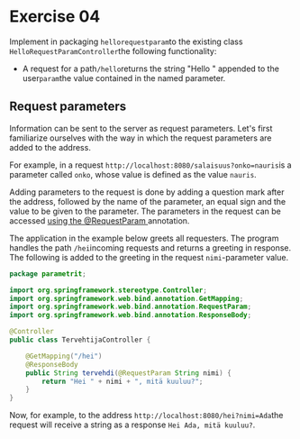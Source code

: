 # Exercise 04

Implement in packaging `hellorequestparam`to the existing class `HelloRequestParamController`the following functionality:

* A request for a path`/hello`returns the string "Hello " appended to the user`param`the value contained in the named parameter.


## Request parameters

Information can be sent to the server as request parameters.  Let's first
familiarize ourselves with the way in which the request parameters are
added to the address.

For example, in a request `http://localhost:8080/salaisuus?onko=nauris`is a parameter called `onko`, whose value is defined as the value `nauris`.

Adding parameters to the request is done by adding a question mark after the
address, followed by the name of the parameter, an equal sign and the
value to be given to the parameter.   The parameters in the request can
be accessed [ using the @RequestParam ](http://docs.spring.io/spring/docs/current/javadoc-api/org/springframework/web/bind/annotation/RequestParam.html) annotation.

The application in the example below greets all requesters.  The program handles the path `/hei`incoming requests and returns a greeting in response.  The following is added to the greeting in the request `nimi`-parameter value.

```java
package parametrit;

import org.springframework.stereotype.Controller;
import org.springframework.web.bind.annotation.GetMapping;
import org.springframework.web.bind.annotation.RequestParam;
import org.springframework.web.bind.annotation.ResponseBody;

@Controller
public class TervehtijaController {

    @GetMapping("/hei")
    @ResponseBody
    public String tervehdi(@RequestParam String nimi) {
        return "Hei " + nimi + ", mitä kuuluu?";
    }
}
```

Now, for example, to the address `http://localhost:8080/hei?nimi=Ada`the request will receive a string as a response `Hei Ada, mitä kuuluu?`.
